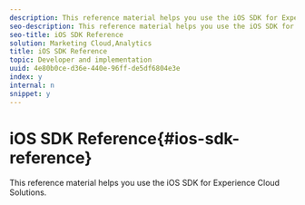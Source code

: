 ```yaml
---
description: This reference material helps you use the iOS SDK for Experience Cloud Solutions.
seo-description: This reference material helps you use the iOS SDK for Experience Cloud Solutions.
seo-title: iOS SDK Reference
solution: Marketing Cloud,Analytics
title: iOS SDK Reference
topic: Developer and implementation
uuid: 4e80b0ce-d36e-440e-96ff-de5df6804e3e
index: y
internal: n
snippet: y
---
```


# iOS SDK Reference{#ios-sdk-reference}

This reference material helps you use the iOS SDK for Experience Cloud Solutions.


